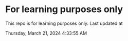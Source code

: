 # For learning purposes only
This repo is for learning purposes only.
Last updated at

Thursday, March 21, 2024 4:33:55 AM

